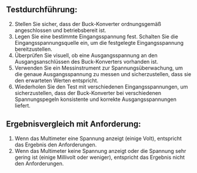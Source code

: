 
## Testdurchführung:
2. Stellen Sie sicher, dass der Buck-Konverter ordnungsgemäß angeschlossen und betriebsbereit ist.
3. Legen Sie eine bestimmte Eingangsspannung fest.
Schalten Sie die Eingangsspannungsquelle ein, um die festgelegte Eingangsspannung bereitzustellen.
1. Überprüfen Sie visuell, ob eine Ausgangsspannung an den Ausgangsanschlüssen des Buck-Konverters vorhanden ist.
2. Verwenden Sie ein Messinstrument zur Spannungsüberwachung, um die genaue Ausgangsspannung zu messen und sicherzustellen, dass sie den erwarteten Werten entspricht.
3. Wiederholen Sie den Test mit verschiedenen Eingangsspannungen, um sicherzustellen, dass der Buck-Konverter bei verschiedenen Spannungspegeln konsistente und korrekte Ausgangsspannungen liefert.

## Ergebnisvergleich mit Anforderung:
1. Wenn das Multimeter eine Spannung anzeigt (einige Volt), entspricht das Ergebnis den Anforderungen.
2. Wenn das Multimeter keine Spannung anzeigt oder die Spannung sehr gering ist (einige Millivolt oder weniger), entspricht das Ergebnis nicht den Anforderungen.

